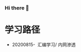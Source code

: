 ### Hi there 👋

<!--
**zhiyuckt/zhiyuckt** is a ✨ _special_ ✨ repository because its `README.md` (this file) appears on your GitHub profile.

Here are some ideas to get you started:

- 🔭 I’m currently working on ...
- 🌱 I’m currently learning ...
- 👯 I’m looking to collaborate on ...
- 🤔 I’m looking for help with ...
- 💬 Ask me about ...
- 📫 How to reach me: ...
- 😄 Pronouns: ...
- ⚡ Fun fact: ...
-->
<h1>学习路径</h1>  
<body>
  
<ul>
  <li>20200815-&nbsp;&nbsp;汇编学习/&nbsp;内网渗透</li>
</ul>
  
</body>
